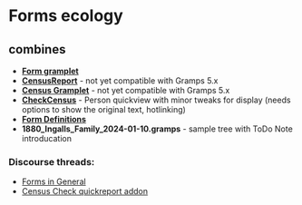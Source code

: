 # Forms ecology

## combines
* **[Form gramplet](https://github.com/gramps-project/addons-source/tree/master/Form)**  
* **[CensusReport](https://github.com/gramps-project/addons-source/tree/master/Form)** - not yet compatible with Gramps 5.x
* **[Census Gramplet](https://github.com/gramps-project/addons-source/tree/master/Form)** - not yet compatible with Gramps 5.x
* **[CheckCensus](https://gramps-project.org/bugs/view.php?id=10388)** - Person quickview with minor tweaks for display (needs options to show the original text, hotlinking)
* **[Form Definitions](https://gramps-project.org/wiki/index.php/Addon:Form_Definitions)**
* **1880_Ingalls_Family_2024-01-10.gramps** - sample tree with ToDo Note introducation

### Discourse threads:  
* [Forms in General](https://gramps.discourse.group/t/forms-in-general/4635)
* [Census Check quickreport addon](https://gramps.discourse.group/t/census-check-quickreport-addon/4655)
